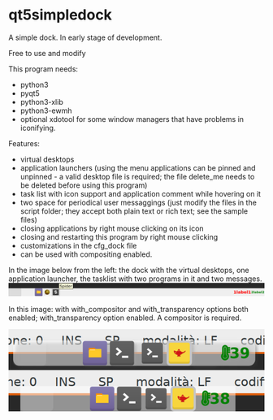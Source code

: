 # qt5simpledock
A simple dock.
In early stage of development.

Free to use and modify

This program needs:
- python3
- pyqt5
- python3-xlib
- python3-ewmh
- optional xdotool for some window managers that have problems in iconifying.

Features:
- virtual desktops
- application launchers (using the menu applications can be pinned and unpinned - a valid desktop file is required; the file delete_me needs to be deleted before using this program)
- task list with icon support and application comment while hovering on it
- two space for periodical user messaggings (just modify the files in the script folder; they accept both plain text or rich text; see the sample files)
- closing applications by right mouse clicking on its icon
- closing and restarting this program by right mouse clicking
- customizations in the cfg_dock file
- can be used with compositing enabled.

In the image below from the left: the dock with the virtual desktops, one application launcher, the tasklist with two programs in it and two messages.
![My image](https://github.com/frank038/qt5simpledock/blob/main/screenshot.png)

In this image: with with_compositor and with_transparency options both enabled; with_transparency option enabled. A compositor is required.

![My image](https://github.com/frank038/qt5simpledock/blob/main/screenshot2.png)
